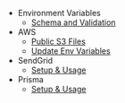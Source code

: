 - Environment Variables
  - [Schema and Validation](environment-variables/schema-and-validation.md 'Environment Variables | Schema and Validation')
- AWS
  - [Public S3 Files](aws/public-s3-files.md 'AWS | Public S3 Files')
  - [Update Env Variables](aws/update-env-variables.md 'AWS | Update Env Variables')
- SendGrid
  - [Setup & Usage](sendgrid/setup-usage.md 'SendGrid | Setup & Usage')
- Prisma
  - [Setup & Usage](prisma/setup-usage.md 'Prisma | Setup & Usage')
